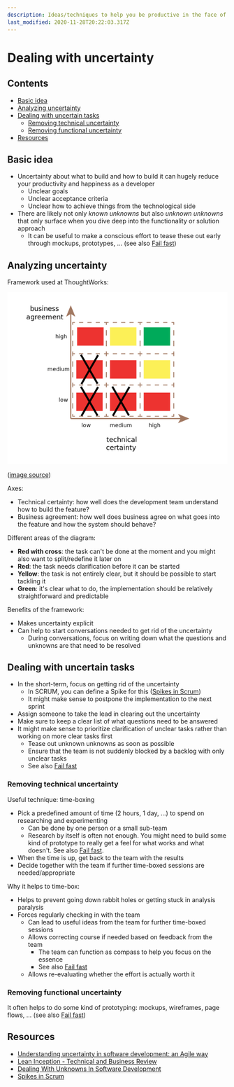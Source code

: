 ```yaml
---
description: Ideas/techniques to help you be productive in the face of uncertainty
last_modified: 2020-11-28T20:22:03.317Z
---
```


# Dealing with uncertainty

## Contents

-   [Basic idea](#basic-idea)
-   [Analyzing uncertainty](#analyzing-uncertainty)
-   [Dealing with uncertain tasks](#dealing-with-uncertain-tasks)
    -   [Removing technical uncertainty](#removing-technical-uncertainty)
    -   [Removing functional uncertainty](#removing-functional-uncertainty)
-   [Resources](#resources)

## Basic idea

-   Uncertainty about what to build and how to build it can hugely reduce your productivity and happiness as a developer
    -   Unclear goals
    -   Unclear acceptance criteria
    -   Unclear how to achieve things from the technological side
-   There are likely not only _known unknowns_ but also _unknown unknowns_ that only surface when you dive deep into the functionality or solution approach
    -   It can be useful to make a conscious effort to tease these out early through mockups, prototypes, ... (see also [Fail fast](../mindset/Fail-fast.md))

## Analyzing uncertainty

Framework used at ThoughtWorks:

![Uncertainty framework](_img/Dealing-with-uncertainty/uncertainty-framework.png)

([image source](https://dev.to/kmruiz/understanding-uncertainty-in-software-development-an-agile-way-22m6))

Axes:

-   Technical certainty: how well does the development team understand how to build the feature?
-   Business agreement: how well does business agree on what goes into the feature and how the system should behave?

Different areas of the diagram:

-   **Red with cross**: the task can't be done at the moment and you might also want to split/redefine it later on
-   **Red**: the task needs clarification before it can be started
-   **Yellow**: the task is not entirely clear, but it should be possible to start tackling it
-   **Green**: it's clear what to do, the implementation should be relatively straightforward and predictable

Benefits of the framework:

-   Makes uncertainty explicit
-   Can help to start conversations needed to get rid of the uncertainty
    -   During conversations, focus on writing down what the questions and unknowns are that need to be resolved

## Dealing with uncertain tasks

-   In the short-term, focus on getting rid of the uncertainty
    -   In SCRUM, you can define a Spike for this ([Spikes in Scrum](https://medium.com/@leanscrummaster/spikes-in-scrum-3c80a65dce58))
    -   It might make sense to postpone the implementation to the next sprint
-   Assign someone to take the lead in clearing out the uncertainty
-   Make sure to keep a clear list of what questions need to be answered
-   It might make sense to prioritize clarification of unclear tasks rather than working on more clear tasks first
    -   Tease out unknown unknowns as soon as possible
    -   Ensure that the team is not suddenly blocked by a backlog with only unclear tasks
    -   See also [Fail fast](../mindset/Fail-fast.md)

### Removing technical uncertainty

Useful technique: time-boxing

-   Pick a predefined amount of time (2 hours, 1 day, ...) to spend on researching and experimenting
    -   Can be done by one person or a small sub-team
    -   Research by itself is often not enough. You might need to build some kind of prototype to really get a feel for what works and what doesn't. See also [Fail fast](../mindset/Fail-fast.md).
-   When the time is up, get back to the team with the results
-   Decide together with the team if further time-boxed sessions are needed/appropriate

Why it helps to time-box:

-   Helps to prevent going down rabbit holes or getting stuck in analysis paralysis
-   Forces regularly checking in with the team
    -   Can lead to useful ideas from the team for further time-boxed sessions
    -   Allows correcting course if needed based on feedback from the team
        -   The team can function as compass to help you focus on the essence
        -   See also [Fail fast](../mindset/Fail-fast.md)
    -   Allows re-evaluating whether the effort is actually worth it

### Removing functional uncertainty

It often helps to do some kind of prototyping: mockups, wireframes, page flows, ... (see also [Fail fast](../mindset/Fail-fast.md))

## Resources

-   [Understanding uncertainty in software development: an Agile way](https://dev.to/kmruiz/understanding-uncertainty-in-software-development-an-agile-way-22m6)
-   [Lean Inception - Technical and Business Review](https://martinfowler.com/articles/lean-inception/tech-and-business-review.html)
-   [Dealing With Unknowns In Software Development](https://blog.professorbeekums.com/managing-unknowns/)
-   [Spikes in Scrum](https://medium.com/@leanscrummaster/spikes-in-scrum-3c80a65dce58)
